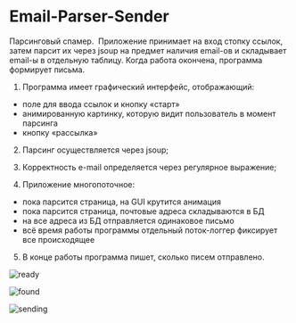 # Email-Parser-Sender
Парсинговый спамер.  
Приложение принимает на вход стопку ссылок, затем парсит их через jsoup на предмет наличия email-ов и складывает email-ы 
в отдельную таблицу. Когда работа окончена, программа формирует письма.  

1. Программа имеет графический интерфейс, отображающий: 
- поле для ввода ссылок и кнопку «старт» 
- анимированную картинку, которую видит пользователь в момент парсинга 
- кнопку «рассылка»  

2. Парсинг осуществляется через jsoup; 
3. Корректность e-mail определяется через регулярное выражение;  

4. Приложение многопоточное: 
- пока парсится страница, на GUI крутится анимация 
- пока парсится страница, почтовые адреса складываются в БД 
- на все адреса из БД отправляется одинаковое письмо 
- всё время работы программы отдельный поток-логгер фиксирует все происходящее  

5. В конце работы программа пишет, сколько писем отправлено.


![ready](https://user-images.githubusercontent.com/36374796/62005457-50026880-b13c-11e9-85f4-c371ecef78d3.png)

![found](https://user-images.githubusercontent.com/36374796/62005472-89d36f00-b13c-11e9-8f72-0e2c080b3af4.png)

![sending](https://user-images.githubusercontent.com/36374796/62005458-509aff00-b13c-11e9-8079-375214a5d9b8.png)
